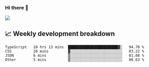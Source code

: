 ### Hi there 👋
<img align="center" src="https://github-readme-stats.vercel.app/api?username=Tumao727&show_icons=true&hide_title=true&theme=dracula" />


## 📈 Weekly development breakdown
<!--START_SECTION:waka-->

```text
TypeScript   10 hrs 13 mins  ███████████████████████▓░   94.70 %
CSS          20 mins         ▓░░░░░░░░░░░░░░░░░░░░░░░░   03.22 %
JSON         6 mins          ▒░░░░░░░░░░░░░░░░░░░░░░░░   01.08 %
Other        5 mins          ▒░░░░░░░░░░░░░░░░░░░░░░░░   00.83 %
```

<!--END_SECTION:waka-->